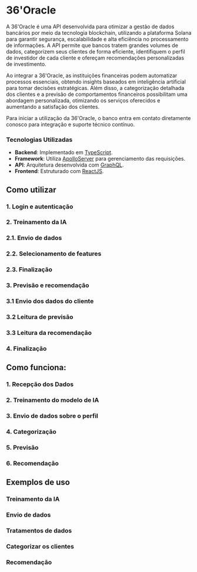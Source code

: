 # 36'Oracle

A 36'Oracle é uma API desenvolvida para otimizar a gestão de dados bancários por meio da tecnologia blockchain, utilizando a plataforma Solana para garantir segurança, escalabilidade e alta eficiência no processamento de informações. A API permite que bancos tratem grandes volumes de dados, categorizem seus clientes de forma eficiente, identifiquem o perfil de investidor de cada cliente e ofereçam recomendações personalizadas de investimento.

Ao integrar a 36'Oracle, as instituições financeiras podem automatizar processos essenciais, obtendo insights baseados em inteligência artificial para tomar decisões estratégicas. Além disso, a categorização detalhada dos clientes e a previsão de comportamentos financeiros possibilitam uma abordagem personalizada, otimizando os serviços oferecidos e aumentando a satisfação dos clientes.

Para iniciar a utilização da 36'Oracle, o banco entra em contato diretamente conosco para integração e suporte técnico contínuo.


### Tecnologias Utilizadas

- **Backend**: Implementado em [TypeScript](https://www.typescriptlang.org/).
- **Framework**: Utiliza [ApolloServer](https://www.apollographql.com/docs/apollo-server/) para gerenciamento das requisições.
- **API**: Arquitetura desenvolvida com [GraphQL](https://graphql.org/).
- **Frontend**: Estruturado com [ReactJS](https://reactjs.org/).

## Como utilizar 

  ### 1. Login e autenticação 

  ### 2. Treinamento da IA

  ### 2.1. Envio de dados
  
  ### 2.2. Selecionamento de features

  ### 2.3. Finalização

  ### 3.   Previsão e recomendação 

  ### 3.1 Envio dos dados do cliente

  ### 3.2 Leitura de previsão 

  ### 3.3 Leitura da recomendação 

  ### 4.  Finalização

## Como funciona:

  ### 1. Recepção dos Dados 
  
  ### 2. Treinamento do modelo de IA 

  ### 3. Envio de dados sobre o perfil
  
  ### 4. Categorização

  ### 5. Previsão
  
  ### 6. Recomendação 
  
## Exemplos de uso 

  ### Treinamento da IA

  ### Envio de dados

  ### Tratamentos de dados 

  ### Categorizar os clientes 

  ### Recomendação

